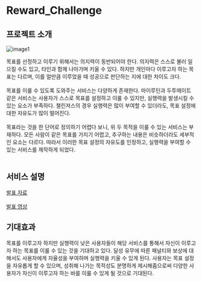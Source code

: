 # Reward_Challenge

## 프로젝트 소개

![image1](https://github.com/vvans/Reward_Challenge/assets/83702560/ad1a4c35-c43b-454c-a4de-29b1a7c9c1a2)

목표를 선정하고 이루기 위해서는 의지력이 동반되어야 한다. 의지력은 스스로 불러 일으킬 수도 있고, 타인과 함께 나아가며 키울 수 있다. 하지만 개인마다 이루고자 하는 목표는 다르며, 이를 얼만큼 이루었을 때 성공으로 판단하는 지에 대한 차이도 크다.<br><br>
목표를 이룰 수 있도록 도와주는 서비스는 다양하게 존재한다. 마이루틴과 두투메이트 같은 서비스는 사용자가 스스로 목표를 설정하고 이룰 수 있지만, 실행력을 발생시킬 수 있는 요소가 부족하다. 챌린져스의 경우 실행력은 많이 부여할 수 있더라도, 목표 설정에 대한 자유도가 많이 떨어진다.<br><br>
  목표라는 것을 한 단어로 정의하기 어렵다 보니, 위 두 목적을 이룰 수 있는 서비스는 부재하다. 모든 사람이 같은 목표를 가지기 어렵고, 추구하는 내용은 비슷하더라도 세부적인 요소는 다르다. 따라서 이러한 목표 설정의 자유도를 인정하고, 실행력을 부여할 수 있는 서비스를 제작하게 되었다.<br><br>


## 서비스 설명
[발표 자료](https://drive.google.com/file/d/1t4plhxjEgSPYk0LJnbnYwI96D34sp-Ak/view?usp=sharing)<br><br>
[발표 영상](https://www.youtube.com/watch?v=4oySgUShTkQ)

## 기대효과
목표를 이루고자 하지만 실행력이 낮은 사용자들이 해당 서비스를 통해서 자신이 이루고자 하는 목표를 이룰 수 있는 것을 기대하고 있다. 달성 유무에 따른 패널티와 보상에 대해서도 사용자에게 자율성을 부여하며 실행력을 키울 수 있게 된다. 사용자는 목표 설정을 자유롭게 할 수 있으며, 성취해 나가는 목적성도 분명하게 제시해줌으로써 다양한 사용자가 자신이 이루고자 하는 바를 이룰 수 있게 될 것으로 기대된다.

